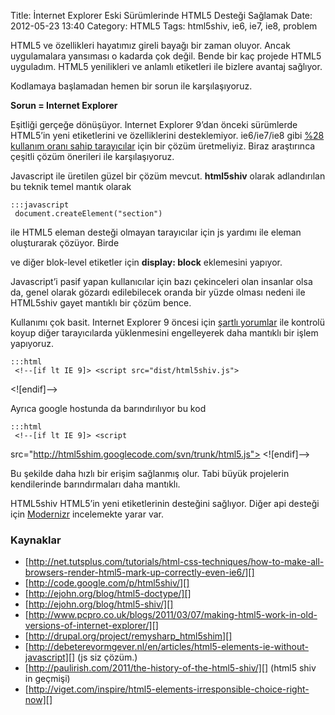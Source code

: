 Title: İnternet Explorer Eski Sürümlerinde HTML5 Desteği Sağlamak
Date: 2012-05-23 13:40
Category: HTML5
Tags: html5shiv, ie6, ie7, ie8, problem

HTML5 ve özellikleri hayatımız gireli bayağı bir zaman oluyor. Ancak
uygulamalara yansıması o kadarda çok değil. Bende bir kaç projede HTML5
uyguladım. HTML5 yenilikleri ve anlamlı etiketleri ile bizlere avantaj
sağlıyor.

Kodlamaya başlamadan hemen bir sorun ile karşılaşıyoruz.

**Sorun = Internet Explorer**

Eşitliği gerçeğe dönüşüyor. Internet Explorer 9’dan önceki sürümlerde
HTML5’in yeni etiketlerini ve özelliklerini desteklemiyor. ie6/ie7/ie8
gibi [%28 kullanım oranı sahip tarayıcılar][] için bir çözüm
üretmeliyiz. Biraz araştırınca çeşitli çözüm önerileri ile
karşılaşıyoruz.

Javascript ile üretilen güzel bir çözüm mevcut. **html5shiv** olarak
adlandırılan bu teknik temel mantık olarak

	:::javascript
	 document.createElement("section") 

ile HTML5 eleman desteği olmayan tarayıcılar için js yardımı ile eleman
oluşturarak çözüyor. Birde **<section>** ve diğer blok-level etiketler
için **display: block** eklemesini yapıyor.

Javascript’i pasif yapan kullanıcılar için bazı çekinceleri olan
insanlar olsa da, genel olarak gözardı edilebilecek oranda bir yüzde
olması nedeni ile HTML5shiv gayet mantıklı bir çözüm bence.

Kullanımı çok basit. Internet Explorer 9 öncesi için [şartlı yorumlar][]
ile kontrolü koyup diğer tarayıcılarda yüklenmesini engelleyerek daha
mantıklı bir işlem yapıyoruz.

	:::html
	 <!--[if lt IE 9]> <script src="dist/html5shiv.js">
</script> <![endif]--> 

Ayrıca google hostunda da barındırılıyor bu kod

	:::html
	 <!--[if lt IE 9]> <script
src="http://html5shim.googlecode.com/svn/trunk/html5.js"></script>
<![endif]--> 

Bu şekilde daha hızlı bir erişim sağlanmış olur. Tabi büyük projelerin
kendilerinde barındırmaları daha mantıklı.

HTML5shiv HTML5’in yeni etiketlerinin desteğini sağlıyor. Diğer api
desteği için [Modernizr][] incelemekte yarar var.

### Kaynaklar

-   [http://net.tutsplus.com/tutorials/html-css-techniques/how-to-make-all-browsers-render-html5-mark-up-correctly-even-ie6/][]
-   [http://code.google.com/p/html5shiv/][]
-   [http://ejohn.org/blog/html5-doctype/][]
-   [http://ejohn.org/blog/html5-shiv/][]
-   [http://www.pcpro.co.uk/blogs/2011/03/07/making-html5-work-in-old-versions-of-internet-explorer/][]
-   [http://drupal.org/project/remysharp_html5shim][]
-   [http://debeterevormgever.nl/en/articles/html5-elements-ie-without-javascript][]
    (js siz çözüm.)
-   [http://paulirish.com/2011/the-history-of-the-html5-shiv/][] (html5
    shiv in geçmişi)
-   [http://viget.com/inspire/html5-elements-irresponsible-choice-right-now][]

</p>

  [%28 kullanım oranı sahip tarayıcılar]: http://labs.sahibinden.com/yazi/sahibinden-com-nisan-2012-ziyaretci-teknoloji-istatistikleri/
  [şartlı yorumlar]: http://www.fatihhayrioglu.com/iede-hata-ayiklamak-icin-sartli-yorumlar-kullanmak/
  [Modernizr]: http://modernizr.com/
  [http://net.tutsplus.com/tutorials/html-css-techniques/how-to-make-all-browsers-render-html5-mark-up-correctly-even-ie6/]: http://net.tutsplus.com/tutorials/html-css-techniques/how-to-make-all-browsers-render-html5-mark-up-correctly-even-ie6/
  [http://code.google.com/p/html5shiv/]: http://code.google.com/p/html5shiv/
  [http://ejohn.org/blog/html5-doctype/]: http://ejohn.org/blog/html5-doctype/
  [http://ejohn.org/blog/html5-shiv/]: http://ejohn.org/blog/html5-shiv/
  [http://www.pcpro.co.uk/blogs/2011/03/07/making-html5-work-in-old-versions-of-internet-explorer/]: http://www.pcpro.co.uk/blogs/2011/03/07/making-html5-work-in-old-versions-of-internet-explorer/
  [http://drupal.org/project/remysharp_html5shim]: http://drupal.org/project/remysharp_html5shim
  [http://debeterevormgever.nl/en/articles/html5-elements-ie-without-javascript]: http://debeterevormgever.nl/en/articles/html5-elements-ie-without-javascript
  [http://paulirish.com/2011/the-history-of-the-html5-shiv/]: http://paulirish.com/2011/the-history-of-the-html5-shiv/
  [http://viget.com/inspire/html5-elements-irresponsible-choice-right-now]: http://viget.com/inspire/html5-elements-irresponsible-choice-right-now
